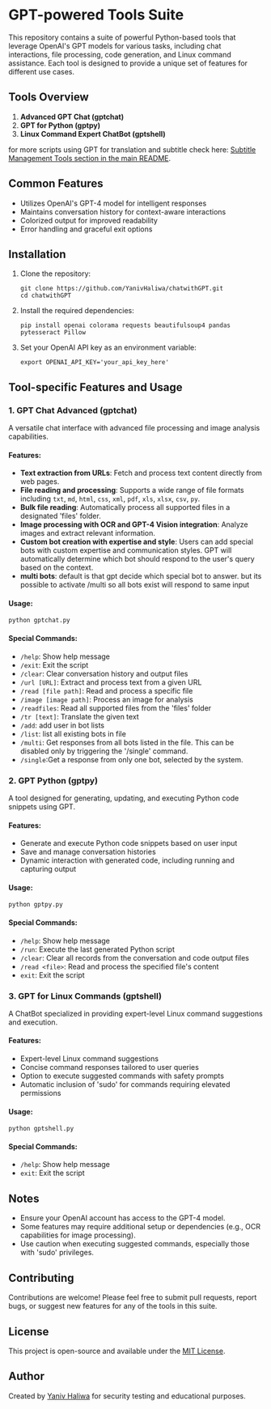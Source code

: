 # GPT-powered Tools Suite

This repository contains a suite of powerful Python-based tools that leverage OpenAI's GPT models for various tasks, including chat interactions, file processing, code generation, and Linux command assistance. Each tool is designed to provide a unique set of features for different use cases.

## Tools Overview

1. **Advanced GPT Chat (gptchat)**
2. **GPT for Python (gptpy)**
3. **Linux Command Expert ChatBot (gptshell)**

for more scripts using GPT for translation and subtitle check here: [Subtitle Management Tools section in the main README](https://github.com/YanivHaliwa/Linux-Stuff/tree/master?tab=readme-ov-file#subtitle-management-tools).


## Common Features

- Utilizes OpenAI's GPT-4 model for intelligent responses
- Maintains conversation history for context-aware interactions
- Colorized output for improved readability
- Error handling and graceful exit options

## Installation

1. Clone the repository:
   ```
   git clone https://github.com/YanivHaliwa/chatwithGPT.git
   cd chatwithGPT
   ```

2. Install the required dependencies:
   ```
   pip install openai colorama requests beautifulsoup4 pandas pytesseract Pillow
   ```

3. Set your OpenAI API key as an environment variable:
   ```
   export OPENAI_API_KEY='your_api_key_here'
   ```

## Tool-specific Features and Usage

### 1. GPT Chat Advanced (gptchat)

A versatile chat interface with advanced file processing and image analysis capabilities.

#### Features:
- **Text extraction from URLs**: Fetch and process text content directly from web pages.
- **File reading and processing**: Supports a wide range of file formats including `txt`, `md`, `html`, `css`, `xml`, `pdf`, `xls`, `xlsx`, `csv`, `py`.
- **Bulk file reading**: Automatically process all supported files in a designated 'files' folder.
- **Image processing with OCR and GPT-4 Vision integration**: Analyze images and extract relevant information.
- **Custom bot creation with expertise and style**: Users can add special bots with custom expertise and communication styles. 
    GPT will automatically determine which bot should respond to the user's query based on the context.
- **multi bots**: default is that gpt decide which special bot to answer. but its possible to activate /multi so all bots exist will respond to same input



#### Usage:
```
python gptchat.py
```

#### Special Commands:
- `/help`: Show help message
- `/exit`: Exit the script
- `/clear`: Clear conversation history and output files
- `/url [URL]`: Extract and process text from a given URL
- `/read [file path]`: Read and process a specific file
- `/image [image path]`: Process an image for analysis
- `/readfiles`: Read all supported files from the 'files' folder
- `/tr [text]`: Translate the given text
- `/add`: add user in bot lists
- `/list`: list all existing bots in file
- `/multi`: Get responses from all bots listed in the file. This can be disabled only by triggering the '/single' command.
- `/single`:Get a response from only one bot, selected by the system.



### 2. GPT Python (gptpy)

A tool designed for generating, updating, and executing Python code snippets using GPT.

#### Features:
- Generate and execute Python code snippets based on user input
- Save and manage conversation histories
- Dynamic interaction with generated code, including running and capturing output

#### Usage:
```
python gptpy.py
```

#### Special Commands:
- `/help`: Show help message
- `/run`: Execute the last generated Python script
- `/clear`: Clear all records from the conversation and code output files
- `/read <file>`: Read and process the specified file's content
- `exit`: Exit the script


### 3. GPT for Linux Commands (gptshell)

A ChatBot specialized in providing expert-level Linux command suggestions and execution.

#### Features:
- Expert-level Linux command suggestions
- Concise command responses tailored to user queries
- Option to execute suggested commands with safety prompts
- Automatic inclusion of 'sudo' for commands requiring elevated permissions

#### Usage:
```
python gptshell.py
```

#### Special Commands:
- `/help`: Show help message
- `exit`: Exit the script


## Notes

- Ensure your OpenAI account has access to the GPT-4 model.
- Some features may require additional setup or dependencies (e.g., OCR capabilities for image processing).
- Use caution when executing suggested commands, especially those with 'sudo' privileges.

## Contributing

Contributions are welcome! Please feel free to submit pull requests, report bugs, or suggest new features for any of the tools in this suite.

## License

This project is open-source and available under the [MIT License](LICENSE).

## Author

Created by [Yaniv Haliwa](https://github.com/YanivHaliwa) for security testing and educational purposes.
